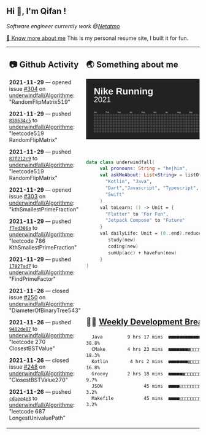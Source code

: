 <h2> Hi 👋, I'm Qifan ! </h2>
<p><em>Software engineer currently work @<a href="https://www.netatmo.com">Netatmo</a>
</em></p><p><a href="https://qifanyang.com/resume" target="_blank"> 🔭 Know more about me</a> This is my personal resume site, I built it for fun.</p>
<table><tr><td valign="top" rowspan="2">

 ## 📷 Github Activity
 <!-- githubActivity starts -->
  **2021-11-29** — opened issue [#304](https://api.github.com/repos/underwindfall/Algorithme/issues/304) on [underwindfall/Algorithme](https://api.github.com/repos/underwindfall/Algorithme): "RandomFlipMatrix519"

  **2021-11-29** — pushed [`830634c5`](https://github.com/underwindfall/Algorithme/commit/830634c5b6d2be0c6fe75c028ff130a422b740ba) to [underwindfall/Algorithme](https://api.github.com/repos/underwindfall/Algorithme): "leetcode519 RandomFlipMatrix"

  **2021-11-29** — pushed [`87f212c9`](https://github.com/underwindfall/Algorithme/commit/87f212c98853ad55785c39c0a01c885f4abbb759) to [underwindfall/Algorithme](https://api.github.com/repos/underwindfall/Algorithme): "leetcode519 RandomFlipMatrix"

  **2021-11-29** — opened issue [#303](https://api.github.com/repos/underwindfall/Algorithme/issues/303) on [underwindfall/Algorithme](https://api.github.com/repos/underwindfall/Algorithme): "kthSmallestPrimeFraction"

  **2021-11-29** — pushed [`f7ed386a`](https://github.com/underwindfall/Algorithme/commit/f7ed386a38e911cd2adabd1ec8f2526d1720fc5b) to [underwindfall/Algorithme](https://api.github.com/repos/underwindfall/Algorithme): "leetcode 786 KthSmallestPrimeFraction"

  **2021-11-29** — pushed [`17827ad7`](https://github.com/underwindfall/Algorithme/commit/17827ad70450dc86b5fecdd55241b3f36c0bd42e) to [underwindfall/Algorithme](https://api.github.com/repos/underwindfall/Algorithme): "FindPrimeFactor"

  **2021-11-26** — closed issue [#250](https://api.github.com/repos/underwindfall/Algorithme/issues/250) on [underwindfall/Algorithme](https://api.github.com/repos/underwindfall/Algorithme): "DiameterOfBinaryTree543"

  **2021-11-26** — pushed [`9402de87`](https://github.com/underwindfall/Algorithme/commit/9402de87b5fce39ea9e324e98665b7dfcd0345e6) to [underwindfall/Algorithme](https://api.github.com/repos/underwindfall/Algorithme): "leetcode 270 ClosestBSTValue"

  **2021-11-26** — closed issue [#248](https://api.github.com/repos/underwindfall/Algorithme/issues/248) on [underwindfall/Algorithme](https://api.github.com/repos/underwindfall/Algorithme): "ClosestBSTValue270"

  **2021-11-26** — pushed [`cdaee4e3`](https://github.com/underwindfall/Algorithme/commit/cdaee4e33ef94fdaa53c0e81c20b99997bdfd36a) to [underwindfall/Algorithme](https://api.github.com/repos/underwindfall/Algorithme): "leetcode 687 LongestUnivaluePath"
 <!-- githubActivity ends -->
 </td><td valign="top">

 ## 🌏 Something about me
 <!-- profile starts -->
 <a href="https://github.com/underwindfall" width="100%">
   <img src="https://github.com/underwindfall/GitHubPoster/blob/main/examples/nike.svg"/>
 </a>
 <br/>
 <br/>
 <br/>

 ```kotlin
 data class underwindfall(
      val pronouns: String = "he|him",
      val askMeAbout: List<String> = listOf(
        "Kotlin", "Java",
        "Dart","Javascript", "Typescript",
        "Swift"
      )
      val toLearn: () -> Unit = {
        "Flutter" to "For Fun",
        "Jetpack Compose" to "Future"
      }
      val dailyLife: Unit = (0..end).reduce { acc, new ->
         study(new)
         coding(new)
         sumUp(acc) + haveFun(new)
      }
 )
 ```
 <!-- profile ends -->
 </td></tr><tr><td valign="top">

 ## 🏊‍♂️ <a href="https://gist.github.com/underwindfall/377ee88ba1fabd1e93516e48ca9c61eb" target="_blank">Weekly Development Breakdown</a>
  <!-- codeTime starts -->
  ```text
    Java         9 hrs 17 mins  ■■■■■■■■■■■■▦□□□□□□□□□□□  38.8%
    CMake        4 hrs 23 mins  ■■■■■■■▦□□□□□□□□□□□□□□□□  18.3%
    Kotlin        4 hrs 2 mins  ■■■■■■■▥□□□□□□□□□□□□□□□□  16.8%
    Groovy       2 hrs 18 mins  ■■■■■▦□□□□□□□□□□□□□□□□□□   9.7%
    JSON               45 mins  ■■■■◱□□□□□□□□□□□□□□□□□□□   3.2%
    Makefile           45 mins  ■■■■◱□□□□□□□□□□□□□□□□□□□   3.2%
  ```
  <!-- codeTime starts -->
  </td></tr></table>